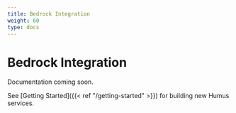 ```yaml
---
title: Bedrock Integration
weight: 60
type: docs
---
```


# Bedrock Integration

Documentation coming soon.

See [Getting Started]({{< ref "/getting-started" >}}) for building new Humus services.
